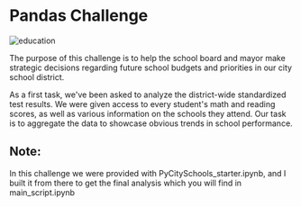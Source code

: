 # Pandas Challenge

![education](https://github.com/alaa-aleryani/District_Schools_Analysis/assets/141863731/fe71006b-591c-48c8-abba-32e4f8aab446)

The purpose of this challenge is to help the school board and mayor make strategic decisions regarding future school budgets and priorities in our city school district.

As a first task, we've been asked to analyze the district-wide standardized test results. We were given access to every student's math and reading scores, as well as various information on the schools they attend. Our task is to aggregate the data to showcase obvious trends in school performance.


## Note: 
In this challenge we were provided with PyCitySchools_starter.ipynb, and I built it from there
to get the final analysis which you will find in main_script.ipynb
